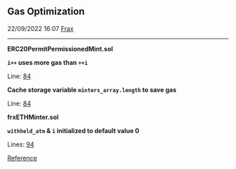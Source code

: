 ## Gas Optimization
22/09/2022 16:07
[Frax](https://github.com/code-423n4/2022-09-frax)
* * *

**ERC20PermitPermissionedMint.sol**

**`i++` uses more gas than `++i`**

Line: [84](https://github.com/code-423n4/2022-09-frax/blob/main/src/ERC20/ERC20PermitPermissionedMint.sol#L84)

**Cache storage variable `minters_array.length` to save gas**

Line: [84](https://github.com/code-423n4/2022-09-frax/blob/main/src/ERC20/ERC20PermitPermissionedMint.sol#L84)

**frxETHMinter.sol**

**`withheld_atm` & `i` initialized to default value 0**

Lines: [94](https://github.com/code-423n4/2022-09-frax/blob/main/src/frxETHMinter.sol#L94)

[Reference](https://github.com/devanshbatham/Solidity-Gas-Optimization-Tips#3--there-is-no-need-to-initialize-variables-with-default-values)